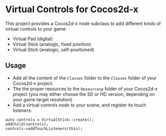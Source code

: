 # Virtual Controls for Cocos2d-x

This project provides a Cocos2d-x node subclass to add different kinds of virtual controls to your game:

* Virtual Pad (digital)
* Virtual Stick (analogic, fixed position)
* Virtual Stick (analogic, self-positioned)

## Usage

* Add all the content of the `Classes` folder to the `Classes` folder of your Cocos2d-x project.
* The the proper resources to the `Resourcesp` folder of your Cocos2d-x project (you may either choose the SD or HD version, depending on your game target resolution)
* Add a virtual controls node to your scene, and register its touch listeners:

```
auto controls = VirtualStick::create();
addChild(controls);
controls->addTouchListeners(this);
```
